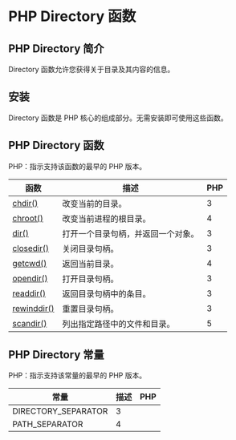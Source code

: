 # PHP Directory 函数




## PHP Directory 简介

Directory 函数允许您获得关于目录及其内容的信息。

## 安装

Directory 函数是 PHP 核心的组成部分。无需安装即可使用这些函数。

## PHP Directory 函数

PHP：指示支持该函数的最早的 PHP 版本。

| 函数 | 描述 | PHP |
| --- | --- | --- |
| [chdir()](func_directory_chdir.asp) | 改变当前的目录。 | 3 |
| [chroot()](func_directory_chroot.asp) | 改变当前进程的根目录。 | 4 |
| [dir()](func_directory_dir.asp) | 打开一个目录句柄，并返回一个对象。 | 3 |
| [closedir()](func_directory_closedir.asp) | 关闭目录句柄。 | 3 |
| [getcwd()](func_directory_getcwd.asp) | 返回当前目录。 | 4 |
| [opendir()](func_directory_opendir.asp) | 打开目录句柄。 | 3 |
| [readdir()](func_directory_readdir.asp) | 返回目录句柄中的条目。 | 3 |
| [rewinddir()](func_directory_rewinddir.asp) | 重置目录句柄。 | 3 |
| [scandir()](func_directory_scandir.asp) | 列出指定路径中的文件和目录。 | 5 |

## PHP Directory 常量

PHP：指示支持该常量的最早的 PHP 版本。

| 常量 | 描述 | PHP |
| --- | --- | --- |
| DIRECTORY_SEPARATOR | 3 |
| PATH_SEPARATOR | 4 |




